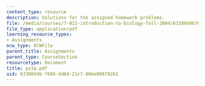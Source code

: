 ```yaml
---
content_type: resource
description: Solutions for the assigned homework problems.
file: /media/courses/7-012-introduction-to-biology-fall-2004/63380d4b76864d6421c780ee00678261_ps3a.pdf
file_type: application/pdf
learning_resource_types:
- Assignments
ocw_type: OCWFile
parent_title: Assignments
parent_type: CourseSection
resourcetype: Document
title: ps3a.pdf
uid: 63380d4b-7686-4d64-21c7-80ee00678261
---
```

